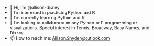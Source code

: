 - 👋 Hi, I’m @allison-disney
- 👀 I’m interested in practicing Python and R
- 🌱 I’m currently learning Python and R
- 💞️ I’m looking to collaborate on any Python or R programming or visualizations.  Special interest in Tennis, Broadway, Baby Names, and Disney.
- 📫 How to reach me: Allison.Snyder@outlook.com

<!---
allison-disney/allison-disney is a ✨ special ✨ repository because its `README.md` (this file) appears on your GitHub profile.
You can click the Preview link to take a look at your changes.
--->
